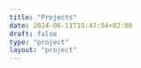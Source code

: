```yaml
---
title: "Projects"
date: 2024-06-11T15:47:54+02:00
draft: false
type: "project"
layout: "project"
---
```


